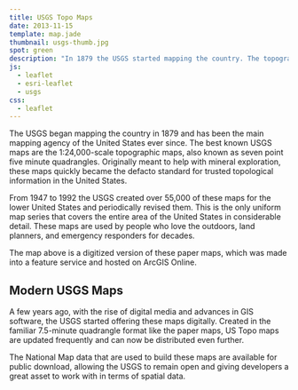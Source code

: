 ```yaml
---
title: USGS Topo Maps
date: 2013-11-15
template: map.jade
thumbnail: usgs-thumb.jpg
spot: green
description: "In 1879 the USGS started mapping the country. The topographic maps they created are beautiful data visualization at its finest"
js:
  - leaflet
  - esri-leaflet
  - usgs
css:
  - leaflet
---
```


The USGS began mapping the country in 1879 and has been the main mapping agency of the United States ever since. The best known USGS maps are the 1:24,000-scale topographic maps, also known as seven point five minute quadrangles. Originally meant to help with mineral exploration, these maps quickly became the defacto standard for trusted topological information in the United States.

From 1947 to 1992 the USGS created over 55,000 of these maps for the lower United States and periodically revised them. This is the only uniform map series that covers the entire area of the United States in considerable detail. These maps are used by people who love the outdoors, land planners, and emergency responders for decades.

The map above is a digitized version of these paper maps, which was made into a feature service and hosted on ArcGIS Online.

## Modern USGS Maps

A few years ago, with the rise of digital media and advances in GIS software, the USGS started offering these maps digitally. Created in the familiar 7.5-minute quadrangle format like the paper maps, US Topo maps are updated frequently and can now be distributed even further.

The National Map data that are used to build these maps are available for public download, allowing the USGS to remain open and giving developers a great asset to work with in terms of spatial data.